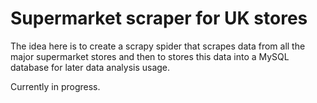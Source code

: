 # Supermarket scraper for UK stores

The idea here is to create a scrapy spider that scrapes data from all the major supermarket stores and then to stores this data into a MySQL database for later data analysis usage. 


Currently in progress. 


